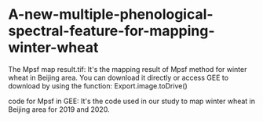 # A-new-multiple-phenological-spectral-feature-for-mapping-winter-wheat
The Mpsf map result.tif: It's the mapping result of Mpsf method for winter wheat in Beijing area. You can download it directly or access GEE to download by using the function: Export.image.toDrive()  
  
code for Mpsf in GEE: It's the code used in our study to map winter wheat in Beijing area for 2019 and 2020. 
